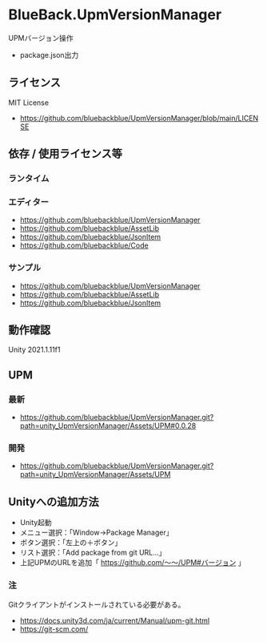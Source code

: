 # BlueBack.UpmVersionManager
UPMバージョン操作
* package.json出力

## ライセンス
MIT License
* https://github.com/bluebackblue/UpmVersionManager/blob/main/LICENSE

## 依存 / 使用ライセンス等
### ランタイム
### エディター
* https://github.com/bluebackblue/UpmVersionManager
* https://github.com/bluebackblue/AssetLib
* https://github.com/bluebackblue/JsonItem
* https://github.com/bluebackblue/Code
### サンプル
* https://github.com/bluebackblue/UpmVersionManager
* https://github.com/bluebackblue/AssetLib
* https://github.com/bluebackblue/JsonItem

## 動作確認
Unity 2021.1.11f1

## UPM
### 最新
* https://github.com/bluebackblue/UpmVersionManager.git?path=unity_UpmVersionManager/Assets/UPM#0.0.28
### 開発
* https://github.com/bluebackblue/UpmVersionManager.git?path=unity_UpmVersionManager/Assets/UPM

## Unityへの追加方法
* Unity起動
* メニュー選択：「Window->Package Manager」
* ボタン選択：「左上の＋ボタン」
* リスト選択：「Add package from git URL...」
* 上記UPMのURLを追加「 https://github.com/～～/UPM#バージョン 」
### 注
Gitクライアントがインストールされている必要がある。
* https://docs.unity3d.com/ja/current/Manual/upm-git.html
* https://git-scm.com/

